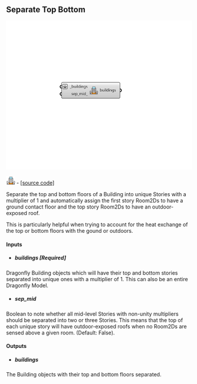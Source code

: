 ## Separate Top Bottom

![](../../images/components/Separate_Top_Bottom.png)

![](../../images/icons/Separate_Top_Bottom.png) - [[source code]](https://github.com/ladybug-tools/dragonfly-grasshopper/blob/master/dragonfly_grasshopper/src//DF%20Separate%20Top%20Bottom.py)


Separate the top and bottom floors of a Building into unique Stories with a multiplier of 1 and automatically assign the first story Room2Ds to have a ground contact floor and the top story Room2Ds to have an outdoor-exposed roof. 

This is particularly helpful when trying to account for the heat exchange of the top or bottom floors with the gound or outdoors. 



#### Inputs
* ##### buildings [Required]
Dragonfly Building objects which will have their top and bottom stories separated into unique ones with a multiplier of 1. This can also be an entire Dragonfly Model. 
* ##### sep_mid 
Boolean to note whether all mid-level Stories with non-unity multipliers should be separated into two or three Stories. This means that the top of each unique story will have outdoor-exposed roofs when no Room2Ds are sensed above a given room. (Default: False). 

#### Outputs
* ##### buildings
The Building objects with their top and bottom floors separated. 